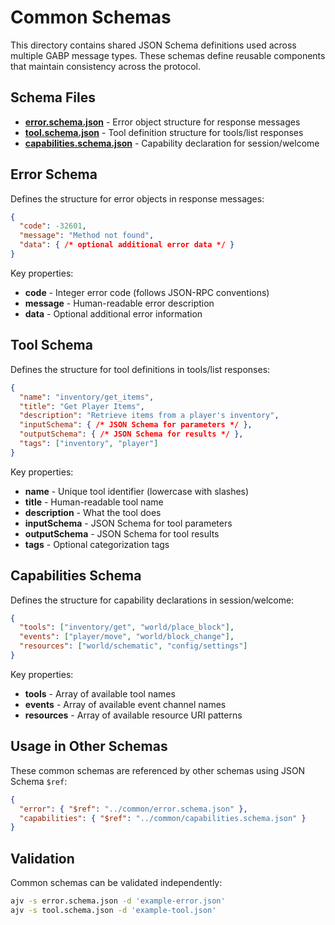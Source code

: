 # Common Schemas

This directory contains shared JSON Schema definitions used across multiple GABP message types. These schemas define reusable components that maintain consistency across the protocol.

## Schema Files

- **[error.schema.json](error.schema.json)** - Error object structure for response messages
- **[tool.schema.json](tool.schema.json)** - Tool definition structure for tools/list responses
- **[capabilities.schema.json](capabilities.schema.json)** - Capability declaration for session/welcome

## Error Schema

Defines the structure for error objects in response messages:
```json
{
  "code": -32601,
  "message": "Method not found", 
  "data": { /* optional additional error data */ }
}
```

Key properties:
- **code** - Integer error code (follows JSON-RPC conventions)
- **message** - Human-readable error description
- **data** - Optional additional error information

## Tool Schema

Defines the structure for tool definitions in tools/list responses:
```json
{
  "name": "inventory/get_items",
  "title": "Get Player Items",
  "description": "Retrieve items from a player's inventory",
  "inputSchema": { /* JSON Schema for parameters */ },
  "outputSchema": { /* JSON Schema for results */ },
  "tags": ["inventory", "player"]
}
```

Key properties:
- **name** - Unique tool identifier (lowercase with slashes)
- **title** - Human-readable tool name
- **description** - What the tool does
- **inputSchema** - JSON Schema for tool parameters
- **outputSchema** - JSON Schema for tool results  
- **tags** - Optional categorization tags

## Capabilities Schema

Defines the structure for capability declarations in session/welcome:
```json
{
  "tools": ["inventory/get", "world/place_block"],
  "events": ["player/move", "world/block_change"],
  "resources": ["world/schematic", "config/settings"]
}
```

Key properties:
- **tools** - Array of available tool names
- **events** - Array of available event channel names
- **resources** - Array of available resource URI patterns

## Usage in Other Schemas

These common schemas are referenced by other schemas using JSON Schema `$ref`:

```json
{
  "error": { "$ref": "../common/error.schema.json" },
  "capabilities": { "$ref": "../common/capabilities.schema.json" }
}
```

## Validation

Common schemas can be validated independently:
```bash
ajv -s error.schema.json -d 'example-error.json'
ajv -s tool.schema.json -d 'example-tool.json'
```